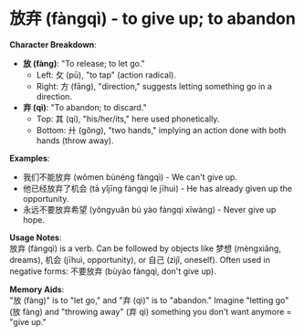 # **放弃 (fàngqì) - to give up; to abandon**

**Character Breakdown**:  
- **放 (fàng)**: "To release; to let go."
  - Left: 攵 (pū), "to tap" (action radical).
  - Right: 方 (fāng), "direction," suggests letting something go in a direction.  
- **弃 (qì)**: "To abandon; to discard."
  - Top: 其 (qí), "his/her/its," here used phonetically.
  - Bottom: 廾 (gǒng), "two hands," implying an action done with both hands (throw away).

**Examples**:  
- 我们不能放弃 (wǒmen bùnéng fàngqì) - We can't give up.  
- 他已经放弃了机会 (tā yǐjīng fàngqì le jīhuì) - He has already given up the opportunity.  
- 永远不要放弃希望 (yǒngyuǎn bú yào fàngqì xīwàng) - Never give up hope.

**Usage Notes**:  
放弃 (fàngqì) is a verb. Can be followed by objects like 梦想 (mèngxiǎng, dreams), 机会 (jīhuì, opportunity), or 自己 (zìjǐ, oneself). Often used in negative forms: 不要放弃 (bùyào fàngqì, don't give up).

**Memory Aids**:  
"放 (fàng)" is to "let go," and "弃 (qì)" is to "abandon." Imagine "letting go" (放 fàng) and "throwing away" (弃 qì) something you don't want anymore = "give up."